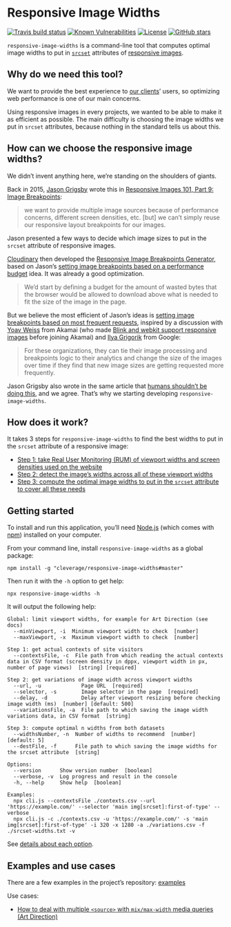 # Responsive Image Widths

[![Travis build status](https://img.shields.io/travis/cleverage/responsive-image-widths.svg?style=popout)](https://travis-ci.org/cleverage/responsive-image-widths)
[![Known Vulnerabilities](https://snyk.io/test/github/cleverage/responsive-image-widths/badge.svg?targetFile=package.json)](https://snyk.io/test/github/cleverage/responsive-image-widths?targetFile=package.json)
[![License](https://img.shields.io/github/license/cleverage/responsive-image-widths.svg?style=popout)](https://github.com/cleverage/responsive-image-widths/blob/master/LICENSE.md)
[![GitHub stars](https://img.shields.io/github/stars/cleverage/responsive-image-widths.svg?style=social)](https://github.com/cleverage/responsive-image-widths/stargazers)

`responsive-image-widths` is a command-line tool that computes optimal image widths to put in [`srcset`](https://html.spec.whatwg.org/multipage/embedded-content.html#attr-img-srcset) attributes of [responsive images](https://responsiveimages.org/).

## Why do we need this tool?

We want to provide the best experience to [our clients](https://www.clever-age.com/en/our-work/)’ users, so optimizing web performance is one of our main concerns.

Using responsive images in every projects, we wanted to be able to make it as efficient as possible. The main difficulty is choosing the image widths we put in `srcset` attributes, because nothing in the standard tells us about this.

## How can we choose the responsive image widths?

We didn’t invent anything here, we’re standing on the shoulders of giants.

Back in 2015, [Jason Grigsby](https://cloudfour.com/is/jason-grigsby/) wrote this in [Responsive Images 101, Part 9: Image Breakpoints](https://cloudfour.com/thinks/responsive-images-101-part-9-image-breakpoints/):

> we want to provide multiple image sources because of performance concerns, different screen densities, etc. [but] we can’t simply reuse our responsive layout breakpoints for our images.

Jason presented a few ways to decide which image sizes to put in the `srcset` attribute of responsive images.

[Cloudinary](https://cloudinary.com) then developed the [Responsive Image Breakpoints Generator](https://www.responsivebreakpoints.com/), based on Jason’s [setting image breakpoints based on a performance budget](https://cloudfour.com/thinks/responsive-images-101-part-9-image-breakpoints/#setting-image-breakpoints-based-on-a-performance-budget) idea. It was already a good optimization.

> We’d start by defining a budget for the amount of wasted bytes that the browser would be allowed to download above what is needed to fit the size of the image in the page.

But we believe the most efficient of Jason’s ideas is [setting image breakpoints based on most frequent requests](https://cloudfour.com/thinks/responsive-images-101-part-9-image-breakpoints/#setting-image-breakpoints-based-on-most-frequent-requests), inspired by a discussion with [Yoav Weiss](https://blog.yoav.ws/) from Akamai (who made [Blink and webkit support responsive images](https://blog.yoav.ws/by_the_people/) before joining Akamai) and [Ilya Grigorik](https://www.igvita.com/) from Google:

> For these organizations, they can tie their image processing and breakpoints logic to their analytics and change the size of the images over time if they find that new image sizes are getting requested more frequently.

Jason Grigsby also wrote in the same article that [humans shouldn’t be doing this](https://cloudfour.com/thinks/responsive-images-101-part-9-image-breakpoints/#humans-shouldnt-be-doing-this), and we agree. That’s why we starting developing `responsive-image-widths`.

## How does it work?

It takes 3 steps for `responsive-image-widths` to find the best widths to put in the `srcset` attribute of a responsive image:

- [Step 1: take Real User Monitoring (RUM) of viewport widths and screen densities used on the website](/responsive-image-widths/step1.html)
- [Step 2: detect the image’s widths across all of these viewport widths](/responsive-image-widths/step2.html)
- [Step 3: compute the optimal image widths to put in the `srcset` attribute to cover all these needs](/responsive-image-widths/step3.html)

## Getting started

To install and run this application, you’ll need [Node.js](https://nodejs.org/en/download/) (which comes with [npm](http://npmjs.com)) installed on your computer.

From your command line, install `responsive-image-widths` as a global package:

```
npm install -g "cleverage/responsive-image-widths#master"
```

Then run it with the `-h` option to get help:

```
npx responsive-image-widths -h
```

It will output the following help:

```
Global: limit viewport widths, for example for Art Direction (see docs)
  --minViewport, -i  Minimum viewport width to check  [number]
  --maxViewport, -x  Maximum viewport width to check  [number]

Step 1: get actual contexts of site visitors
  --contextsFile, -c  File path from which reading the actual contexts data in CSV format (screen density in dppx, viewport width in px, number of page views)  [string] [required]

Step 2: get variations of image width across viewport widths
  --url, -u             Page URL  [required]
  --selector, -s        Image selector in the page  [required]
  --delay, -d           Delay after viewport resizing before checking image width (ms)  [number] [default: 500]
  --variationsFile, -a  File path to which saving the image width variations data, in CSV format  [string]

Step 3: compute optimal n widths from both datasets
  --widthsNumber, -n  Number of widths to recommend  [number] [default: 5]
  --destFile, -f      File path to which saving the image widths for the srcset attribute  [string]

Options:
  --version      Show version number  [boolean]
  --verbose, -v  Log progress and result in the console
  -h, --help     Show help  [boolean]

Examples:
  npx cli.js --contextsFile ./contexts.csv --url 'https://example.com/' --selector 'main img[srcset]:first-of-type' --verbose
  npx cli.js -c ./contexts.csv -u 'https://example.com/' -s 'main img[srcset]:first-of-type' -i 320 -x 1280 -a ./variations.csv -f ./srcset-widths.txt -v
```

See [details about each option](/responsive-image-widths/options.html).

## Examples and use cases

There are a few examples in the project’s repository: [examples](https://github.com/cleverage/responsive-image-widths/tree/master/examples)

Use cases:

- [How to deal with multiple `<source>` with `mix/max-width` media queries (Art Direction)](/responsive-image-widths/art-direction.html)

